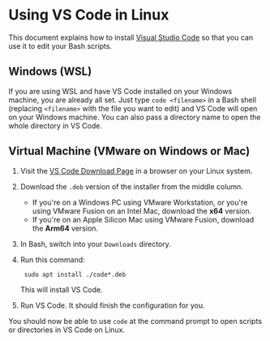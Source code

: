 # Using VS Code in Linux

This document explains how to install [Visual Studio Code](https://code.visualstudio.com/) so that you can use it to edit your Bash scripts.

## Windows (WSL)

If you are using WSL and have VS Code installed on your Windows machine, you are already all set. Just type `code <filename>` in a Bash shell (replacing `<filename>` with the file you want to edit) and VS Code will open on your Windows machine. You can also pass a directory name to open the whole directory in VS Code.

## Virtual Machine (VMware on Windows or Mac)

1. Visit the [VS Code Download Page](https://code.visualstudio.com/download) in a browser on your Linux system.

1. Download the `.deb` version of the installer from the middle column. 

    * If you're on a Windows PC using VMware Workstation, or you're using VMware Fusion on an Intel Mac, download the **x64** version.
    * If you're on an Apple Silicon Mac using VMware Fusion, download the **Arm64** version.

1. In Bash, switch into your `Downloads` directory.

1. Run this command:

        sudo apt install ./code*.deb

    This will install VS Code.

1. Run VS Code. It should finish the configuration for you.

You should now be able to use `code` at the command prompt to open scripts or directories in VS Code on Linux.
